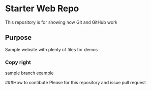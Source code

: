 # Starter Web Repo

This repository is for showing how Git and GitHub work

## Purpose

Sample website with plenty of files for demos

### Copy right

sample branch example 

###How to contibute
 Please for this repository and issue pull request